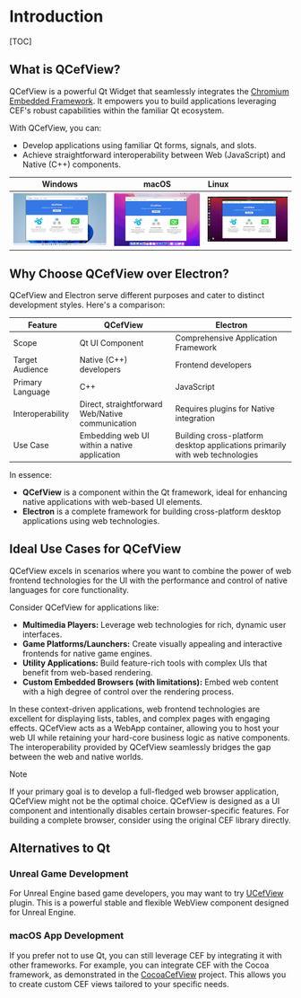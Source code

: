# Introduction
[TOC]

## What is QCefView?

QCefView is a powerful Qt Widget that seamlessly integrates the [Chromium Embedded Framework](https://github.com/chromiumembedded/cef). It empowers you to build applications leveraging CEF's robust capabilities within the familiar Qt ecosystem.

With QCefView, you can:

-   Develop applications using familiar Qt forms, signals, and slots.
-   Achieve straightforward interoperability between Web (JavaScript) and Native (C++) components.

| Windows | macOS | Linux |
:--------:|:-----:|:------|
|![Windows](img/windows-demo.png)|![macOS](img/macOS-demo.png)|![Linux](img/linux-demo.png)|


## Why Choose QCefView over Electron?

QCefView and Electron serve different purposes and cater to distinct development styles. Here's a comparison:

| Feature          | QCefView                                                                 | Electron                                                                   |
| ---------------- | ------------------------------------------------------------------------ | -------------------------------------------------------------------------- |
| Scope            | Qt UI Component                                                          | Comprehensive Application Framework                                        |
| Target Audience  | Native (C++) developers                                                  | Frontend developers                                                        |
| Primary Language | C++                                                                      | JavaScript                                                                 |
| Interoperability | Direct, straightforward Web/Native communication                         | Requires plugins for Native integration                                      |
| Use Case         | Embedding web UI within a native application                             | Building cross-platform desktop applications primarily with web technologies |

In essence:

-   **QCefView** is a component within the Qt framework, ideal for enhancing native applications with web-based UI elements.
-   **Electron** is a complete framework for building cross-platform desktop applications using web technologies.

## Ideal Use Cases for QCefView

QCefView excels in scenarios where you want to combine the power of web frontend technologies for the UI with the performance and control of native languages for core functionality.

Consider QCefView for applications like:

-   **Multimedia Players:** Leverage web technologies for rich, dynamic user interfaces.
-   **Game Platforms/Launchers:** Create visually appealing and interactive frontends for native game engines.
-   **Utility Applications:** Build feature-rich tools with complex UIs that benefit from web-based rendering.
-   **Custom Embedded Browsers (with limitations):** Embed web content with a high degree of control over the rendering process.

In these context-driven applications, web frontend technologies are excellent for displaying lists, tables, and complex pages with engaging effects. QCefView acts as a WebApp container, allowing you to host your web UI while retaining your hard-core business logic as native components. The interoperability provided by QCefView seamlessly bridges the gap between the web and native worlds.

> [!note]
> If your primary goal is to develop a full-fledged web browser application, QCefView might not be the optimal choice. QCefView is designed as a UI component and intentionally disables certain browser-specific features. For building a complete browser, consider using the original CEF library directly.

## Alternatives to Qt

### Unreal Game Development
For Unreal Engine based game developers, you may want to try [UCefView](https://cefview.github.io/UCefView) plugin. This is a powerful stable and flexible WebView component designed for Unreal Engine.

### macOS App Development
If you prefer not to use Qt, you can still leverage CEF by integrating it with other frameworks. For example, you can integrate CEF with the Cocoa framework, as demonstrated in the [CocoaCefView](https://github.com/CefView/CocoaCefView) project. This allows you to create custom CEF views tailored to your specific needs.
